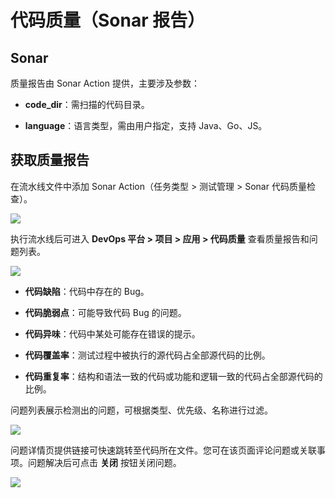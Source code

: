 # 代码质量（Sonar 报告）
## Sonar

质量报告由 Sonar Action 提供，主要涉及参数：

* **code_dir**：需扫描的代码目录。

* **language**：语言类型，需由用户指定，支持 Java、Go、JS。

## 获取质量报告

在流水线文件中添加 Sonar Action（任务类型 > 测试管理 > Sonar 代码质量检查）。

![](https://terminus-paas.oss-cn-hangzhou.aliyuncs.com/paas-doc/2021/08/23/9b851e6c-bce0-41f4-b8d5-02c1bba92bd4.png)

执行流水线后可进入 **DevOps 平台 > 项目 > 应用 > 代码质量** 查看质量报告和问题列表。

![](https://terminus-paas.oss-cn-hangzhou.aliyuncs.com/paas-doc/2021/08/23/4ee56727-0e1d-445a-b1da-be76111f04ae.png)

* **代码缺陷**：代码中存在的 Bug。

* **代码脆弱点**：可能导致代码 Bug 的问题。

* **代码异味**：代码中某处可能存在错误的提示。

* **代码覆盖率**：测试过程中被执行的源代码占全部源代码的比例。

* **代码重复率**：结构和语法一致的代码或功能和逻辑一致的代码占全部源代码的比例。

问题列表展示检测出的问题，可根据类型、优先级、名称进行过滤。

![](https://terminus-paas.oss-cn-hangzhou.aliyuncs.com/paas-doc/2021/08/23/0dd696be-0ebd-4c46-97de-0191d23b9d32.png)

问题详情页提供链接可快速跳转至代码所在文件。您可在该页面评论问题或关联事项。问题解决后可点击 **关闭** 按钮关闭问题。

![](https://terminus-paas.oss-cn-hangzhou.aliyuncs.com/paas-doc/2021/08/23/fc6ce561-139d-412f-ac67-db3dd7add5d2.png)

